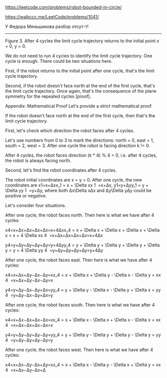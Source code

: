 https://leetcode.com/problems/robot-bounded-in-circle/

https://walkccc.me/LeetCode/problems/1041/

У Федора Меньшикова разбор отсут-т!

___________

Figure 3. After 4 cycles the limit cycle trajectory returns to the initial point x = 0, y = 0.

We do not need to run 4 cycles to identify the limit cycle trajectory.
One cycle is enough. There could be two situations here.

First, if the robot returns to the initial point after one cycle,
that's the limit cycle trajectory.

Second, if the robot doesn't face north at the end of the first cycle,
that's the limit cycle trajectory.
Once again, that's the consequence of the plane symmetry for the repeated cycles [proof].

Appendix: Mathematical Proof
Let's provide a strict mathematical proof.

If the robot doesn't face north at the end of the first cycle, then that's the limit cycle trajectory.

First, let's check which direction the robot faces after 4 cycles.

Let's use numbers from 0 to 3 to mark the directions:
north = 0, east = 1, south = 2, west = 3.
After one cycle the robot is facing direction k != 0.

After 4 cycles, the robot faces direction (k * 4) % 4 = 0, i.e.
after 4 cycles, the robot is always facing north.

Second, let's find the robot coordinates after 4 cycles.

The robot initial coordinates are x = y = 0. After one cycle,
the new coordinates are x1=x+Δxx_1 = x + \Delta xx 
1
​
 =x+Δx, y1=y+Δyy_1 = y + \Delta yy 
1
​
 =y+Δy, where
both Δx\Delta xΔx and Δy\Delta yΔy could be positive or negative.

Let's consider four situations.

After one cycle, the robot faces north.
Then here is what we have after 4 cycles:

x4=x+Δx+Δx+Δx+Δx=x+4Δxx_4 = x + \Delta x + \Delta x + \Delta x + \Delta x = x + 4 \Delta xx 
4
​
 =x+Δx+Δx+Δx+Δx=x+4Δx

y4=y+Δy+Δy+Δy+Δy=y+4Δyy_4 = y + \Delta y + \Delta y + \Delta y + \Delta y = y + 4 \Delta yy 
4
​
 =y+Δy+Δy+Δy+Δy=y+4Δy

After one cycle, the robot faces east.
Then here is what we have after 4 cycles:

x4=x+Δx+Δy−Δx−Δy=xx_4 = x + \Delta x + \Delta y - \Delta x - \Delta y = xx 
4
​
 =x+Δx+Δy−Δx−Δy=x

y4=y+Δy−Δx−Δy+Δx=yy_4 = y + \Delta y - \Delta x - \Delta y + \Delta x = yy 
4
​
 =y+Δy−Δx−Δy+Δx=y

After one cycle, the robot faces south.
Then here is what we have after 4 cycles:

x4=x+Δx−Δx+Δx−Δx=xx_4 = x + \Delta x - \Delta x + \Delta x - \Delta x = xx 
4
​
 =x+Δx−Δx+Δx−Δx=x

y4=y+Δy−Δy+Δy−Δy=yy_4 = y + \Delta y - \Delta y + \Delta y - \Delta y = yy 
4
​
 =y+Δy−Δy+Δy−Δy=y

After one cycle, the robot faces west.
Then here is what we have after 4 cycles:

x4=x+Δx−Δy−Δx+Δy=xx_4 = x + \Delta x - \Delta y - \Delta x + \Delta y = xx 
4
​
 =x+Δx−Δy−Δx+Δ
